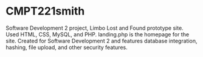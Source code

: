 # CMPT221smith
Software Development 2 project, Limbo Lost and Found prototype site. Used HTML, CSS, MySQL, and PHP.
landing.php is the homepage for the site. Created for Software Development 2 and features database integration, hashing, file upload, and other security features.
